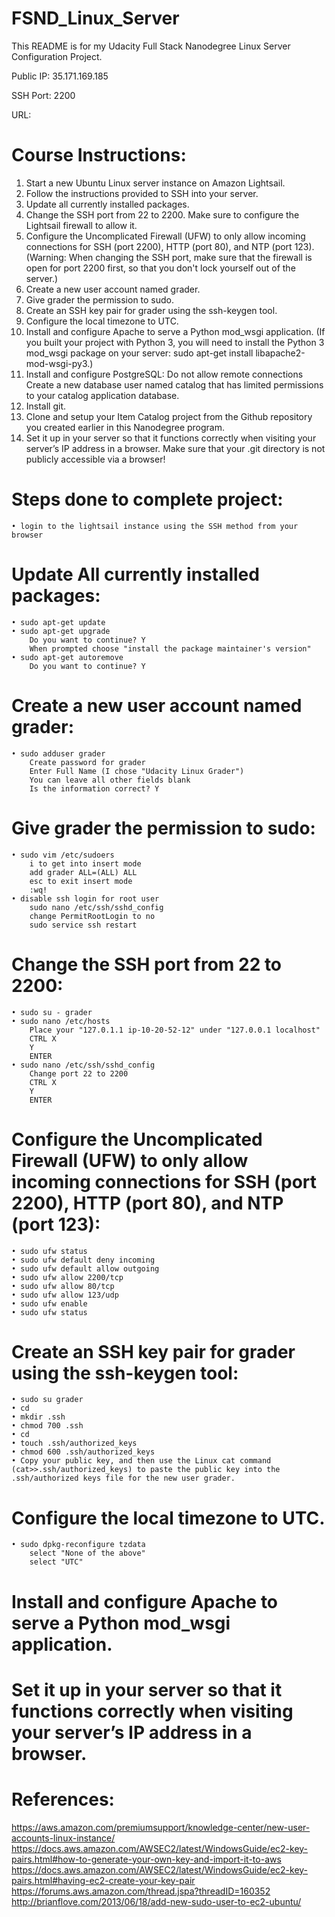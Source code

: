 # FSND_Linux_Server
This README is for my Udacity Full Stack Nanodegree Linux Server Configuration Project. 

Public IP: 35.171.169.185

SSH Port: 2200

URL: 

# Course Instructions:
1. Start a new Ubuntu Linux server instance on Amazon Lightsail.
2. Follow the instructions provided to SSH into your server.
3. Update all currently installed packages.
4. Change the SSH port from 22 to 2200. Make sure to configure the Lightsail firewall to allow it.
5. Configure the Uncomplicated Firewall (UFW) to only allow incoming connections for SSH (port 2200), HTTP (port 80), and NTP (port    123). (Warning: When changing the SSH port, make sure that the firewall is open for port 2200 first, so that you don't lock yourself out of the server.)
6. Create a new user account named grader.
7. Give grader the permission to sudo.
8. Create an SSH key pair for grader using the ssh-keygen tool.
9. Configure the local timezone to UTC.
10. Install and configure Apache to serve a Python mod_wsgi application. (If you built your project with Python 3, you will need to install the Python 3 mod_wsgi package on your server: sudo apt-get install libapache2-mod-wsgi-py3.)
11. Install and configure PostgreSQL: 
    Do not allow remote connections
    Create a new database user named catalog that has limited permissions to your catalog application database.
12. Install git.
13. Clone and setup your Item Catalog project from the Github repository you created earlier in this Nanodegree program.
14. Set it up in your server so that it functions correctly when visiting your server’s IP address in a browser. Make sure that your .git directory is not publicly accessible via a browser!

# Steps done to complete project:
	• login to the lightsail instance using the SSH method from your browser

# Update All currently installed packages:
	• sudo apt-get update
	• sudo apt-get upgrade 
		Do you want to continue? Y
		When prompted choose "install the package maintainer's version"
	• sudo apt-get autoremove 
		Do you want to continue? Y

# Create a new user account named grader:
	• sudo adduser grader 
		Create password for grader
		Enter Full Name (I chose "Udacity Linux Grader")
		You can leave all other fields blank
		Is the information correct? Y
		
# Give grader the permission to sudo:
	• sudo vim /etc/sudoers
		i to get into insert mode
		add grader ALL=(ALL) ALL
		esc to exit insert mode
		:wq!
	• disable ssh login for root user
		sudo nano /etc/ssh/sshd_config
		change PermitRootLogin to no
		sudo service ssh restart
		
# Change the SSH port from 22 to 2200:
   	• sudo su - grader
	• sudo nano /etc/hosts 
		Place your "127.0.1.1 ip-10-20-52-12" under "127.0.0.1 localhost"
		CTRL X
		Y
		ENTER
	• sudo nano /etc/ssh/sshd_config 
		Change port 22 to 2200
		CTRL X
		Y
		ENTER

# Configure the Uncomplicated Firewall (UFW) to only allow incoming connections for SSH (port 2200), HTTP (port 80), and NTP (port 123):

	• sudo ufw status
	• sudo ufw default deny incoming
	• sudo ufw default allow outgoing
	• sudo ufw allow 2200/tcp
	• sudo ufw allow 80/tcp
	• sudo ufw allow 123/udp
	• sudo ufw enable
	• sudo ufw status

# Create an SSH key pair for grader using the ssh-keygen tool:
	• sudo su grader
	• cd
	• mkdir .ssh
	• chmod 700 .ssh
	• cd
	• touch .ssh/authorized_keys
	• chmod 600 .ssh/authorized_keys
	• Copy your public key, and then use the Linux cat command (cat>>.ssh/authorized_keys) to paste the public key into the .ssh/authorized keys file for the new user grader.		

# Configure the local timezone to UTC.

	• sudo dpkg-reconfigure tzdata
		select "None of the above"
		select "UTC"
		
# Install and configure Apache to serve a Python mod_wsgi application.

# Set it up in your server so that it functions correctly when visiting your server’s IP address in a browser.

# References:
https://aws.amazon.com/premiumsupport/knowledge-center/new-user-accounts-linux-instance/
https://docs.aws.amazon.com/AWSEC2/latest/WindowsGuide/ec2-key-pairs.html#how-to-generate-your-own-key-and-import-it-to-aws
https://docs.aws.amazon.com/AWSEC2/latest/WindowsGuide/ec2-key-pairs.html#having-ec2-create-your-key-pair
https://forums.aws.amazon.com/thread.jspa?threadID=160352
http://brianflove.com/2013/06/18/add-new-sudo-user-to-ec2-ubuntu/
